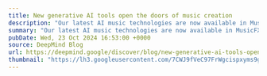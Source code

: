 ```yaml
---
title: New generative AI tools open the doors of music creation
description: "Our latest AI music technologies are now available in MusicFX DJ, Music AI Sandbox and YouTube Shorts"
summary: "Our latest AI music technologies are now available in MusicFX DJ, Music AI Sandbox and YouTube Shorts"
pubDate: Wed, 23 Oct 2024 16:53:00 +0000
source: DeepMind Blog
url: https://deepmind.google/discover/blog/new-generative-ai-tools-open-the-doors-of-music-creation/
thumbnail: "https://lh3.googleusercontent.com/7CWJ9fVeC97FrWgcispxyms9gTL_1PIDMIwBYTQNnU8S56JaxGB2Z4ThqZ-1vBTO-u-UBZg_cYhG8PtZjYP0rPabUbg5x2cCUnNJuiZAZBsE8u7Kvig=w1200-h630-n-nu"
---
```


